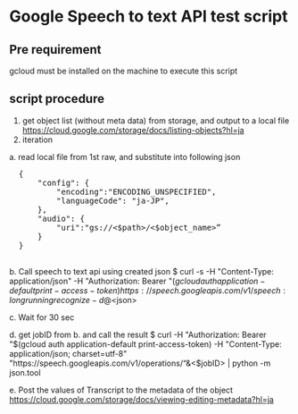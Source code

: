 # Google Speech to text API test script

## Pre requirement

gcloud must be installed on the machine to execute this script

## script procedure

1. get object list (without meta data) from storage, and output to a local file
https://cloud.google.com/storage/docs/listing-objects?hl=ja
2. iteration

  a. read local file from 1st raw, and substitute into following json
  <pre>
  {
      "config": {
          "encoding":"ENCODING_UNSPECIFIED",
          "languageCode": "ja-JP",
      },
      "audio": {
          "uri":"gs://<$path>/<$object_name>”
      } 
  }
  </pre>
  b. Call speech to text api using created json
  $ curl -s -H "Content-Type: application/json" -H "Authorization: Bearer "$(gcloud auth application-default print-access-token) https://speech.googleapis.com/v1/speech:longrunningrecognize  -d @<$json>
  
  c. Wait for 30 sec
  
  d. get jobID from b. and call the result
  $ curl -H "Authorization: Bearer "$(gcloud auth application-default print-access-token) -H "Content-Type: application/json; charset=utf-8" "https://speech.googleapis.com/v1/operations/“&<$jobID> | python -m json.tool
  
  e. Post the values of Transcript to the metadata of the object
  https://cloud.google.com/storage/docs/viewing-editing-metadata?hl=ja

  
 
